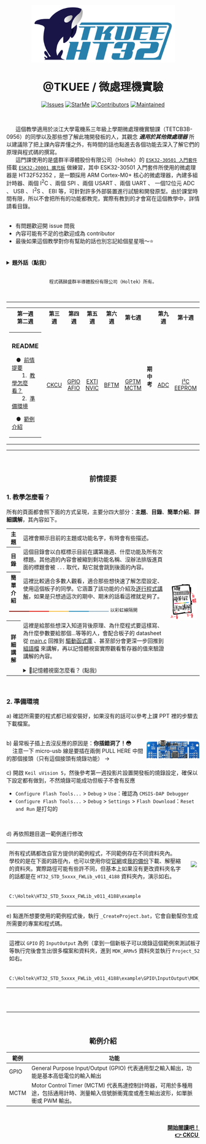 <p align="center">
<a href="https://github.com/a2902793/MCU_Experiment/blob/master/Logo-Disclaimer"><img alt="Logo Disclaimer" src="images/Logo.png" width="375" height="150"/></a>
</p>
<h1 align="center">@TKUEE / 微處理機實驗</h1>
<p align="center">
<a href="https://github.com/a2902793/MCU_Experiment/issues"><img alt="Issues" src="https://img.shields.io/github/issues/a2902793/MCU_Experiment.svg" height="20"/></a>
<a href="https://github.com/a2902793/MCU_Experiment/stargazers"><img alt="StarMe" src="https://img.shields.io/github/stars/a2902793/MCU_Experiment.svg" height="20"/></a>
<a href="https://github.com/a2902793/MCU_Experiment/graphs/contributors"><img alt="Contributors" src="https://img.shields.io/github/contributors/a2902793/MCU_Experiment.svg" height="20"/></a>
<a href="https://github.com/a2902793/MCU_Experiment/graphs/commit-activity"><img alt="Maintained" src="https://img.shields.io/badge/Maintained%3F-yes-green.svg" height="20"/></a>
</p>
<br>

&nbsp;&nbsp;&nbsp;&nbsp;&nbsp;&nbsp;這個教學適用於淡江大學電機系三年級上學期微處理機實驗課（TETCB3B-0956）的同學以及那些想了解此塊開發板的人，其觀念 ***適用於其他微處理器*** 所以建議除了把上課內容弄懂之外，有時間的話也點進去各個功能去深入了解它們的原理與程式碼的撰寫。<br>
&nbsp;&nbsp;&nbsp;&nbsp;&nbsp;&nbsp;這門課使用的是盛群半導體股份有限公司（Holtek）的 [`ESK32-30501 入門套件`](https://www.holtek.com.tw/esk32-30501) 搭載 [`ESK32-20001 擴充板`](https://www.holtek.com.tw/ESK32-20001) 做練習，其中 ESK32-30501 入門套件所使用的微處理器是 HT32F52352 ，是一顆採用 ARM Cortex-M0+ 核心的微處理器，內建多組計時器、兩個 I<sup>2</sup>C 、兩個 SPI 、兩個 USART 、兩個 UART 、 一個12位元 ADC 、 USB 、 I<sup>2</sup>S 、 EBI 
等，可針對許多外部裝置進行試驗和開發原型。由於課堂時間有限，所以不會把所有的功能都教完，實際有教到的才會寫在這個教學中，詳情請看目錄。<br>
<br>
* 有問題歡迎開 issue 問我
* 內容可能有不足的也歡迎成為 contributor
* 最後如果這個教學對你有幫助的話也別忘記給個星星哦～:star:
<br>
<details>
<summary><b>題外話（點我）</b></summary>
我自己也是透過寫這個教學的過程中，知道怎麼去看datasheet、從中看懂各暫存器的功能、透過反推範例程式碼知道怎麼把較底層的位元操作包成較高階、淺顯易懂的API，於是在這裡把我日以繼夜研究一個多的月心得寫成教學，希望能幫你們省下一點時間。不得不說，其實反推別人的程式碼中可以學習到很多業界工程師寫的程式碼裡面的巧思，除了看教學外也非常鼓勵各位也能自己反推一遍。我想爾後如果遇到一個新的微處理器也不會怕了，就是一樣的流程而已：<ins>查看datasheet → 選擇要使用的功能 → 將位元運算包成API → 撰寫主要邏輯程式</ins>。總而言之，如果日後對軟硬體整合或是想當嵌入式系統工程師的同學，把這門課弄懂、學好 <b>受．益．良．多</b> 啊！
<br/>
</details>
<br>
<p align="center"><code>程式碼歸盛群半導體股份有限公司（Holtek）所有。</code></p>
<br>
<!--table of content-->
<hr>
<table>
<tr></tr>
<th>第一週<br>第二週</th>
<th>第三週</th>
<th>第四週</th>
<th>第五週</th>
<th>第六週</th>
<th>第七週</th>
<th rowspan="2">期<br>中<br>考</th>
<th>第九週</th>
<th>第十週</th>
<th>...</th>
</tr>
<tr>
<td>
<table><tr><td>

### README
&nbsp;&nbsp;&nbsp;&#9679;&nbsp;&nbsp;[前情提要](#前情提要)<br>
&nbsp;&nbsp;&nbsp;&nbsp;&nbsp;&nbsp;&nbsp;1.&nbsp;&nbsp;[教學怎麼看？]()<br>
&nbsp;&nbsp;&nbsp;&nbsp;&nbsp;&nbsp;&nbsp;2.&nbsp;&nbsp;[準備環境](#2-準備環境)<br>
<!-- <img height="3" width="150" src="images/ColoredLine.png"> -->
&nbsp;&nbsp;&nbsp;&#9679;&nbsp;&nbsp;[範例介紹](#範例介紹)<br>
</td></tr></table>
</td>
<td><p align="center"><a href="">CKCU</a></p></td>
<td><p align="center"><a href="">GPIO<br>AFIO</a></p></td>
<td><p align="center"><a href="">EXTI<br>NVIC</a></p></td>
<td><p align="center"><a href="">BFTM</a></p></td>
<td><p align="center"><a href="">GPTM<br>MCTM</a></p></td>
<td><p align="center"><a href="">ADC</a></p></td>
<td><p align="center"><a href="">I&#0178;C<br>EEPROM</a></p></td>
<td>&nbsp;&nbsp;...&nbsp;&nbsp;</td>
</tr>
</table>
<hr>
<!--/table of content-->
<br>
<h2 align="center"><code>前情提要</code></h2>

### 1. 教學怎麼看？
所有的頁面都會照下面的方式呈現，主要分四大部分：<b>主題</b>、<b>目錄</b>、<b>簡單介紹</b>、<b>詳細講解</b>，其內容如下。
<br>
<table>
<tr>
<th>
主<br>題
</th>
<td>
這裡會顯示目前的主題或功能名字，有時會有些描述。
</td>
<th rowspan="5">
<img src="images/HowToRead.png">
</th>
</tr>
<tr>
<th>
目<br>錄
</th>
<td>
這個目錄會以白框標示目前在講第幾週、什麼功能及所有次標題。其他週的內容會被縮到剩功能名稱、沒辦法排版進頁面的標題會被 <code>...</code> 取代，點它就會跳到後面的內容。
</td>
</tr>
<tr>
<th>簡<br>單<br>介<br>紹</th>
<td>
這裡比較適合多數人觀看，適合那些想快速了解怎麼設定、使用這個板子的同學。它涵蓋了該功能的介紹及<u>逐行程式講解</u>，如果是只想過這次的期中、期末的話看這裡就足夠了。
</td>
<tr>
<td colspan="2">
<img width="260" height="6" src="images/ColoredLine.png">
 <code>以彩虹線隔開</code> 
<img width="260" height="6" src="https://i.ibb.co/5861ZfF/157583587944320332.png">
</td>
<!-- 
</td>
</tr>
<tr>
<td>
 -->
</tr>
<tr>
<th>詳細講解</th>
<td>
這裡是給那些想深入知道背後原理、為什麼程式要這樣寫、為什麼參數要給那個...等等的人，會配合板子的 datasheet 從 <u>main.c</u> 回推到 <u>驅動函式庫</u> 、甚至部分會更深一步回推到 <u>組語檔</u> 來講解，再以記憶體視窗實際觀看暫存器的值來驗證講解的內容。<br><br>
<details>
<summary>
&#128190;記憶體視窗怎麼看？ (點我)<br>
</summary>
在講怎麼看記憶體視窗之前，如果不知道 Little-Endian 這個東西的同學，建議先閱讀一下<a href="https://www.github.com/a2902793/MCU_Experiment/blob/master/1.%20原理講解/Endian.md#1-設定方式">位元組順序</a>再跳回來看。以第三周時鐘控制器 (CKCU) 為例：

</details>
</td>
</tr>
</table>
<br>

###  2. 準備環境
a) 確認所需要的程式都已經安裝好，如果沒有的話可以參考上課 PPT 裡的步驟去下載檔案。<br><br>
<!-- ，我這裡也備份了 <a href="">Keil MDK</a> 和 <a href="4. 安裝檔/Holtek_F5xxx_Firmware.zip">Holtek 的範例程式</a> -->
<img align="right" width="139" height="50" src="images/BoardConnector.png">

b) 最常板子插上去沒反應的原因是：**你插錯洞了！:flushed:** <br>
&nbsp;&nbsp;&nbsp;&nbsp;注意一下 micro-usb 線是要插在兩側 PULL HERE 中間的那個接頭（只有這個接頭有燒錄功能） →
<br><br>
c) 開啟 `Keil uVision 5`，然後參考第一週投影片設置開發板的燒錄設定，確保以下設定都有做到，不然燒錄可能成功但板子不會有反應

* `Configure Flash Tools...` > `Debug` > `Use`：確認為 `CMSIS-DAP Debugger`
* `Configure Flash Tools...` > `Debug` > `Settings` > `Flash Download`：`Reset and Run` 是打勾的
<!-- * `Configure Flash Tools...` > `C/C++` > `Optimization`：下拉選單選取 `Level 0 (-O0)`<br>
&#9757; 這個步驟可座可不做，它的用處是調整最佳化的程度，0 即無最佳化。如果會看詳細講解的話建議設定**無最佳化**。 -->
<br>

d) 再依照題目選一範例進行修改
<table>
<tr>
<td>
  
  所有程式碼都改自官方提供的範例程式，不同範例存在不同資料夾內。<br>
  學校的是在下面的路徑內，也可以使用你從<a href="https://www.holtek.com.tw/documents/10179/aa47cbc8-7203-4c7c-b311-3815080cbb2b">官網</a>或<a href="安裝檔/Holtek_F5xxx_Firmware.zip">我的備份</a>下載、解壓縮的資料夾。實際路徑可能有些許不同，但基本上如果沒有更改資料夾名字的話都是在 `HT32_STD_5xxxx_FWLib_v011_4188` 資料夾內，演示如右。
</td>
<td>
<img src="images/Intro.gif"/>
</td>
</tr>
<tr>
<td colspan="2">

  `C:\Holtek\HT32_STD_5xxxx_FWLib_v011_4188\example`
</td>
</tr>
</table>

e) 點進所想要使用的範例程式後，執行 `_CreateProject.bat`，它會自動幫你生成所需要的專案和程式碼。

<table cellspacing="12">
<tr>
<td td colspan=4>
  
  這裡以 `GPIO` 的 `InputOutput` 為例（拿到一個新板子可以燒錄這個範例來測試板子 LED、GPIO 是否正常），等執行完後會生出很多檔案和資料夾，進到 `MDK_ARMv5` 資料夾並執行 `Project_52352.uvprojx` ，演示和路徑如右。
</td>
<td td colspan=8>
<img src="images/CreateProject.gif"/>
</td>
</tr>
<tr>
<td colspan=12>

  `C:\Holtek\HT32_STD_5xxxx_FWLib_v011_4188\example\GPIO\InputOutput\MDK_ARMv5\Project_52352.uvprojx`
</td>
</tr>
</table>
<br>
<br>
<hr>
<br>
<h2 align="center"><code>範例介紹</code></h2>

|範例|功能|
|---|---|
|GPIO|General Purpose Input/Output (GPIO) 代表通用型之輸入輸出，功能是基本高低電位的輸入輸出|
|MCTM|Motor Control Timer (MCTM) 代表馬達控制計時器，可用於多種用途，包括通用計時、測量輸入信號脈衝寬度或產生輸出波形，如單脈衝或 PWM 輸出。|
<br>
<p align="right"><a href="https://github.com/a2902793/MCU_Experiment/blob/master/1.%20原理講解/CKCU.md"><b>開始閱讀吧！<br>&#128073; CKCU&nbsp;</b></a></p>
